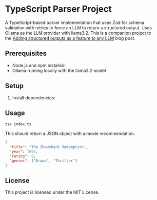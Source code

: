 # TypeScript Parser Project

A TypeScript-based parser implementation that uses Zod for schema validation with retries to force an LLM to return a structured output. Uses Ollama as the LLM provider with llama3.2. This is a companion project to the [Adding structured outputs as a feature to any LLM](https://inferable.ai/blog/structured-outputs-with-llms) blog post.

## Prerequisites

- Node.js and npm installed
- Ollama running locally with the llama3.2 model

## Setup

1. Install dependencies:

## Usage

```bash
tsx index.ts
```

This should return a JSON object with a movie recommendation.

```json
{
  "title": "The Shawshank Redemption",
  "year": 1994,
  "rating": 9,
  "genres": ["Drama", "Thriller"]
}
```

## License

This project is licensed under the MIT License.
